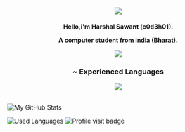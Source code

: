 <h1 align="center">
    <img src="https://readme-typing-svg.herokuapp.com/?font=Righteous&size=50&center=true&vCenter=true&width=1500&height=75&duration=2500&lines=Hi+There!+👋;+I'm+C0D3H01!" />
</h1>

<div align="center">
    
 **Hello,i'm Harshal Sawant (c0d3h01).**

**A computer student from india (Bharat).**

</div>

<div align="center"> 
  <a href="mailto:harshalsawant2004h@gmail.com">
    <img src="https://img.shields.io/badge/Contact-333333?style=for-the-badge&logo=gmail&logoColor=blue" />
  </a>
</div>
 
<h3 align="center">~ Experienced Languages</h3>
<div align="center">
    <img src="https://skillicons.dev/icons?i=python,bash,html,css,nodejs,c,cpp" />
</div>

<br>

![My GitHub Stats](https://github-readme-stats.vercel.app/api?username=c0d3h01&show_icons=true&theme=radical)

![Used Languages](https://github-readme-stats.vercel.app/api/top-langs/?username=c0d3h01&layout=compact&theme=radical)
![Profile visit badge](https://komarev.com/ghpvc/?username=c0d3h01&style=flat-square)
